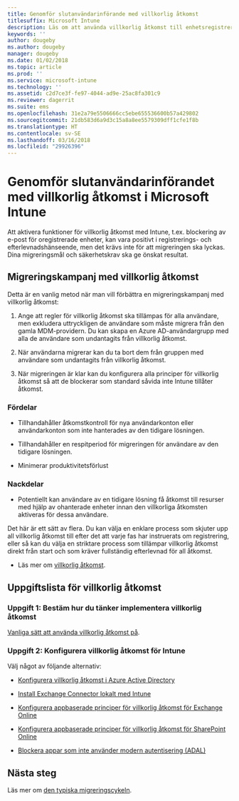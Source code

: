 ```yaml
---
title: Genomför slutanvändarinförande med villkorlig åtkomst
titlesuffix: Microsoft Intune
description: Läs om att använda villkorlig åtkomst till enhetsregistreringen i Microsoft Intune.
keywords: ''
author: dougeby
ms.author: dougeby
manager: dougeby
ms.date: 01/02/2018
ms.topic: article
ms.prod: ''
ms.service: microsoft-intune
ms.technology: ''
ms.assetid: c2d7ce3f-fe97-4044-ad9e-25ac8fa301c9
ms.reviewer: dagerrit
ms.suite: ems
ms.openlocfilehash: 31e2a79e5506666cc5ebe655536600b57a429802
ms.sourcegitcommit: 21db583d6a9d3c15a8a8ee5579309dff1cfe1f8b
ms.translationtype: HT
ms.contentlocale: sv-SE
ms.lasthandoff: 03/16/2018
ms.locfileid: "29926396"
---
```

# <a name="drive-end-user-adoption-with-conditional-access-in-microsoft-intune"></a>Genomför slutanvändarinförandet med villkorlig åtkomst i Microsoft Intune

Att aktivera funktioner för villkorlig åtkomst med Intune, t.ex. blockering av e-post för oregistrerade enheter, kan vara positivt i registrerings- och efterlevnadshänseende, men det krävs inte för att migreringen ska lyckas. Dina migreringsmål och säkerhetskrav ska ge önskat resultat.

## <a name="migration-campaign-with-conditional-access"></a>Migreringskampanj med villkorlig åtkomst

Detta är en vanlig metod när man vill förbättra en migreringskampanj med villkorlig åtkomst:

1.  Ange att regler för villkorlig åtkomst ska tillämpas för alla användare, men exkludera uttryckligen de användare som måste migrera från den gamla MDM-providern. Du kan skapa en Azure AD-användargrupp med alla de användare som undantagits från villkorlig åtkomst.

2.  När användarna migrerar kan du ta bort dem från gruppen med användare som undantagits från villkorlig åtkomst.

3.  När migreringen är klar kan du konfigurera alla principer för villkorlig åtkomst så att de blockerar som standard såvida inte Intune tillåter åtkomst.

### <a name="advantages"></a>Fördelar

-   Tillhandahåller åtkomstkontroll för nya användarkonton eller användarkonton som inte hanterades av den tidigare lösningen.

-   Tillhandahåller en respitperiod för migreringen för användare av den tidigare lösningen.

-   Minimerar produktivitetsförlust

### <a name="disadvantages"></a>Nackdelar

-   Potentiellt kan användare av en tidigare lösning få åtkomst till resurser med hjälp av ohanterade enheter innan den villkorliga åtkomsten aktiveras för dessa användare.


Det här är ett sätt av flera. Du kan välja en enklare process som skjuter upp all villkorlig åtkomst till efter det att varje fas har instruerats om registrering, eller så kan du välja en striktare process som tillämpar villkorlig åtkomst direkt från start och som kräver fullständig efterlevnad för all åtkomst.

-   Läs mer om [villkorlig åtkomst](conditional-access.md).

## <a name="task-list-for-conditional-access"></a>Uppgiftslista för villkorlig åtkomst

### <a name="task-1-decide-how-you-are-going-to-implement-conditional-access"></a>Uppgift 1: Bestäm hur du tänker implementera villkorlig åtkomst

[Vanliga sätt att använda villkorlig åtkomst på](conditional-access-intune-common-ways-use.md).

### <a name="task-2-set-up-intune-conditional-access"></a>Uppgift 2: Konfigurera villkorlig åtkomst för Intune

Välj något av följande alternativ:

-   [Konfigurera villkorlig åtkomst i Azure Active Directory](https://docs.microsoft.com/azure/active-directory/active-directory-conditional-access-azure-portal)

-   [Install Exchange Connector lokalt med Intune](exchange-connector-install.md)

-   [Konfigurera appbaserade principer för villkorlig åtkomst för Exchange Online](app-based-conditional-access-intune-create.md)

-   [Konfigurera appbaserade principer för villkorlig åtkomst för SharePoint Online](app-based-conditional-access-intune-create.md)

-   [Blockera appar som inte använder modern autentisering (ADAL)](app-modern-authentication-block.md)

## <a name="next-steps"></a>Nästa steg

Läs mer om [den typiska migreringscykeln](migration-guide-cycle.md).
